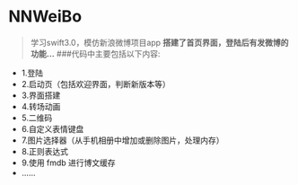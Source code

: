 # NNWeiBo
> 学习swift3.0，模仿新浪微博项目app
**搭建了首页界面，登陆后有发微博的功能...**
###代码中主要包括以下内容:
- 1.登陆
- 2.启动页（包括欢迎界面，判断新版本等）
- 3.界面搭建
- 4.转场动画
- 5.二维码
- 6.自定义表情键盘
- 7.图片选择器（从手机相册中增加或删除图片，处理内存）
- 8.正则表达式
- 9.使用 fmdb 进行博文缓存
- ......
